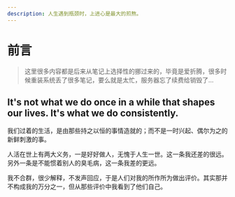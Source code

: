 ```yaml
---
description: 人生遇到瓶颈时，上进心是最大的煎熬。
---
```


# 前言

> 这里很多内容都是后来从笔记上选择性的挪过来的，毕竟是爱折腾，很多时候重装系统丢了很多笔记，要么就是太忙，服务器忘了续费给销毁了...

## It's not what we do once in a while that shapes our lives. It's what we do consistently.

我们过着的生活，是由那些持之以恒的事情造就的；而不是一时兴起、偶尔为之的新鲜刺激的事。

人活在世上有两大义务，一是好好做人，无愧于人生一世。这一条我还差的很远。另外一条是不能惯着别人的臭毛病，这一条我差的更远。

我不合群，很少解释，不发声回应，于是人们对我的所作所为做出评价。其实那并不构成我的万分之一，但从那些评价中我看到了他们自己。

